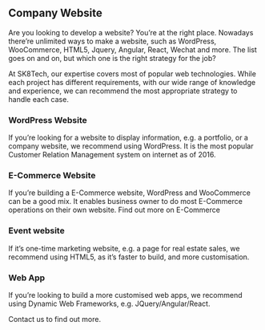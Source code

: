 
## Company Website

Are you looking to develop a website? You’re at the right place. Nowadays there’re unlimited ways to make a website, such as WordPress, WooCommerce, HTML5, Jquery, Angular, React, Wechat and more. The list goes on and on, but which one is the right strategy for the job?

At SK8Tech, our expertise covers most of popular web technologies. While each project has different requirements, with our wide range of knowledge and experience, we can recommend the most appropriate strategy to handle each case.

### WordPress Website

If you’re looking for a website to display information, e.g. a portfolio, or a company website, we recommend using WordPress. It is the most popular Customer Relation Management system on internet as of 2016.

### E-Commerce Website

If you’re building a E-Commerce website, WordPress and WooCommerce can be a good mix. It enables business owner to do most E-Commerce operations on their own website. Find out more on E-Commerce

### Event website

If it’s one-time marketing website, e.g. a page for real estate sales, we recommend using HTML5, as it’s faster to build, and more customisation.

### Web App

If you’re looking to build a more customised web apps, we recommend using Dynamic Web Frameworks, e.g. JQuery/Angular/React.

Contact us to find out more.